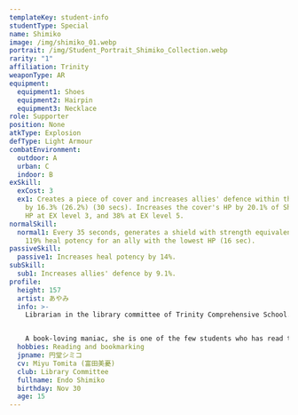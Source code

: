 ```yaml
---
templateKey: student-info
studentType: Special
name: Shimiko
image: /img/shimiko_01.webp
portrait: /img/Student_Portrait_Shimiko_Collection.webp
rarity: "1"
affiliation: Trinity
weaponType: AR
equipment:
  equipment1: Shoes
  equipment2: Hairpin
  equipment3: Necklace
role: Supporter
position: None
atkType: Explosion
defType: Light Armour
combatEnvironment:
  outdoor: A
  urban: C
  indoor: B
exSkill:
  exCost: 3
  ex1: Creates a piece of cover and increases allies' defence within the area
    by 16.3% (26.2%) (30 secs). Increases the cover's HP by 20.1% of Shimiko's
    HP at EX level 3, and 38% at EX level 5.
normalSkill:
  normal1: Every 35 seconds, generates a shield with strength equivalent to
    119% heal potency for an ally with the lowest HP (16 sec).
passiveSkill:
  passive1: Increases heal potency by 14%.
subSkill:
  sub1: Increases allies' defence by 9.1%.
profile:
  height: 157
  artist: あやみ
  info: >-
    Librarian in the library committee of Trinity Comprehensive School.


    A book-loving maniac, she is one of the few students who has read through the entirety of the vast collection of books in Trinity's library. she likes to recommend books as much as she likes to read them, and when she meets someone, the first thing she does is think, "What book would suit this person's tastes?"
  hobbies: Reading and bookmarking
  jpname: 円堂シミコ
  cv: Miyu Tomita (富田美憂)
  club: Library Committee
  fullname: Endo Shimiko
  birthday: Nov 30
  age: 15
---
```

